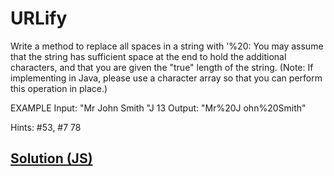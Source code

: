 # URLify

Write a method to replace all spaces in a string with '%20: You may assume that the string has sufficient space at the end to hold the additional characters, and that you are given the "true" length of the string. (Note: If implementing in Java, please use a character array so that you can perform this operation in place.)

EXAMPLE
Input: "Mr John Smith "J 13
Output: "Mr%20J ohn%20Smith"

Hints: #53, #7 78

## [Solution (JS)](./index.js)
